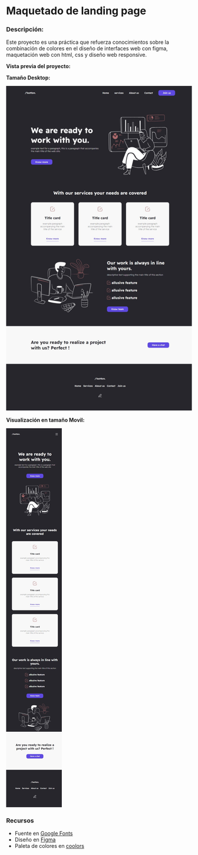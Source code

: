 # Maquetado de landing page

### Descripción:
Este proyecto es una práctica que refuerza conocimientos sobre la combinación de colores en el diseño de interfaces web con figma, maquetación web con html, css y diseño web responsive.

**Vista previa del proyecto:**

**Tamaño Desktop:**

![Desktop-size](./assets/img-desktop.jpeg "Desktop-size")

**Visualización en tamaño Movil:**

![Movil-size](./assets/img-movil.jpeg "Movil-size")

### Recursos

* Fuente en [Google Fonts](https://fonts.google.com/)
* Diseño en [Figma](https://www.figma.com/)
* Paleta de colores en [coolors](https://coolors.co/27262c-f8f8f8-ad6a6c-5e4ae3)
